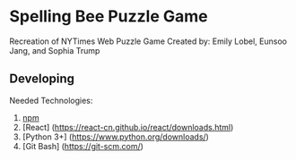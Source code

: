 # Spelling Bee Puzzle Game
Recreation of NYTimes Web Puzzle Game 
Created by: Emily Lobel, Eunsoo Jang, and Sophia Trump

## Developing 
Needed Technologies:
1. [npm](https://www.google.com) 
2. [React] (https://react-cn.github.io/react/downloads.html)
3. [Python 3+]  (https://www.python.org/downloads/)
4. [Git Bash] (https://git-scm.com/)

 
